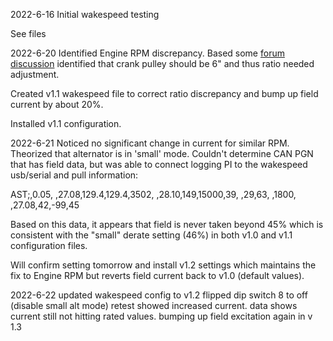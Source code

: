 2022-6-16
Initial wakespeed testing

See files

2022-6-20
Identified Engine RPM discrepancy.  Based some [forum discussion](https://www.fordtransitusaforum.com/threads/seeking-idle-rpm-data-and-crankshaft-pulley-effective-diameter.90608/) identified that crank pulley should be 6" and thus ratio needed adjustment.

Created v1.1 wakespeed file to correct ratio discrepancy and bump up field current by about 20%.

Installed v1.1 configuration.

2022-6-21
Noticed no significant change in current for similar RPM.  Theorized that alternator is in 'small' mode.  Couldn't determine CAN PGN that has field data, but was able to connect logging PI to the wakespeed usb/serial and pull information:

AST;,0.05, ,27.08,129.4,129.4,3502, ,28.10,149,15000,39, ,29,63, ,1800, ,27.08,42,-99,45

Based on this data, it appears that field is never taken beyond 45% which is consistent with the "small" derate setting (46%) in both v1.0 and v1.1 configuration files.

Will confirm setting tomorrow and install v1.2 settings which maintains the fix to Engine RPM but reverts field current back to v1.0 (default values).

2022-6-22
updated wakespeed config to v1.2
flipped dip switch 8 to off (disable small alt mode)
retest showed increased current.
data shows current still not hitting rated values.  bumping up field excitation again in v 1.3